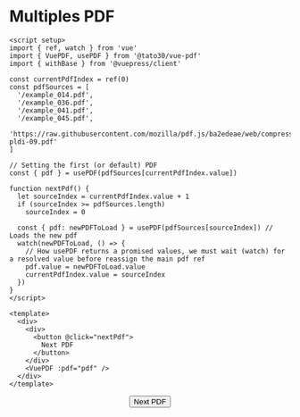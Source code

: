 # Multiples PDF

```vue
<script setup>
import { ref, watch } from 'vue'
import { VuePDF, usePDF } from '@tato30/vue-pdf'
import { withBase } from '@vuepress/client'

const currentPdfIndex = ref(0)
const pdfSources = [
  '/example_014.pdf',
  '/example_036.pdf',
  '/example_041.pdf',
  '/example_045.pdf',
  'https://raw.githubusercontent.com/mozilla/pdf.js/ba2edeae/web/compressed.tracemonkey-pldi-09.pdf'
]

// Setting the first (or default) PDF
const { pdf } = usePDF(pdfSources[currentPdfIndex.value])

function nextPdf() {
  let sourceIndex = currentPdfIndex.value + 1
  if (sourceIndex >= pdfSources.length)
    sourceIndex = 0

  const { pdf: newPDFToLoad } = usePDF(pdfSources[sourceIndex]) // Loads the new pdf
  watch(newPDFToLoad, () => {
    // How usePDF returns a promised values, we must wait (watch) for a resolved value before reassign the main pdf ref
    pdf.value = newPDFToLoad.value
    currentPdfIndex.value = sourceIndex
  })
}
</script>

<template>
  <div>
    <div>
      <button @click="nextPdf">
        Next PDF
      </button>
    </div>
    <VuePDF :pdf="pdf" />
  </div>
</template>
```
<script setup>
import { ref, watch } from 'vue'
import { VuePDF, usePDF } from '@tato30/vue-pdf';
import { withBase } from '@vuepress/client'


const currentPdfIndex = ref(0)
const pdfSources = [
    withBase('/example_014.pdf'),
    withBase('/example_036.pdf'),
    withBase('/example_041.pdf'),
    withBase('/example_045.pdf'),
    'https://raw.githubusercontent.com/mozilla/pdf.js/ba2edeae/web/compressed.tracemonkey-pldi-09.pdf'
    ]

// Setting the first (or default) PDF
const { pdf } = usePDF(pdfSources[currentPdfIndex.value])

function nextPdf() {
    let sourceIndex = currentPdfIndex.value + 1
    if (sourceIndex >= pdfSources.length) {
        sourceIndex = 0 
    }
    const { pdf: newPDFToLoad} = usePDF(pdfSources[sourceIndex]) // Loads the new pdf
    watch(newPDFToLoad, () => {
        // How usePDF returns a promised values, we must wait (watch) for a resolved value before reassign the main pdf ref
        pdf.value = newPDFToLoad.value
        currentPdfIndex.value = sourceIndex
    })
}
</script>

<div style='text-align: center; left: 50%'>
    <div>
        <button class="button-example" @click="nextPdf">Next PDF</button>
    </div>
    <VuePDF :pdf="pdf" />
</div>
